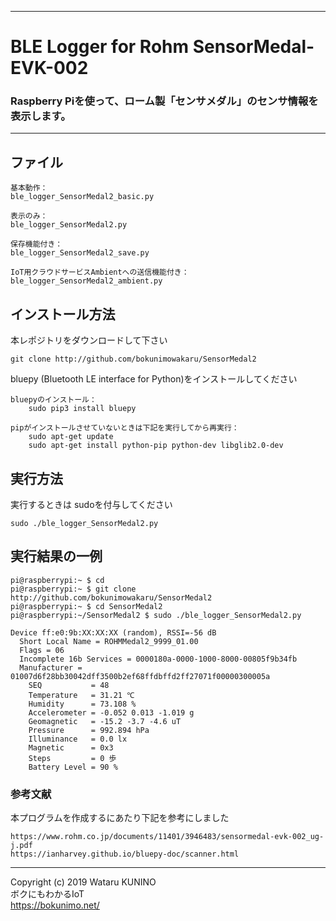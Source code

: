 --------------------------------------------------------------------------------
# BLE Logger for Rohm SensorMedal-EVK-002

### Raspberry Piを使って、ローム製「センサメダル」のセンサ情報を表示します。

--------------------------------------------------------------------------------
## ファイル

	基本動作：
	ble_logger_SensorMedal2_basic.py  

	表示のみ：
	ble_logger_SensorMedal2.py  
	
	保存機能付き：
	ble_logger_SensorMedal2_save.py
	
	IoT用クラウドサービスAmbientへの送信機能付き：
	ble_logger_SensorMedal2_ambient.py

## インストール方法

本レポジトリをダウンロードして下さい  

	git clone http://github.com/bokunimowakaru/SensorMedal2

bluepy (Bluetooth LE interface for Python)をインストールしてください  

	bluepyのインストール：
		sudo pip3 install bluepy
	
	pipがインストールさせていないときは下記を実行してから再実行：
		sudo apt-get update
		sudo apt-get install python-pip python-dev libglib2.0-dev

## 実行方法

実行するときは sudoを付与してください  

	sudo ./ble_logger_SensorMedal2.py

## 実行結果の一例  

	pi@raspberrypi:~ $ cd
	pi@raspberrypi:~ $ git clone http://github.com/bokunimowakaru/SensorMedal2
	pi@raspberrypi:~ $ cd SensorMedal2
	pi@raspberrypi:~/SensorMedal2 $ sudo ./ble_logger_SensorMedal2.py

	Device ff:e0:9b:XX:XX:XX (random), RSSI=-56 dB
	  Short Local Name = ROHMMedal2_9999_01.00
	  Flags = 06
	  Incomplete 16b Services = 0000180a-0000-1000-8000-00805f9b34fb
	  Manufacturer = 01007d6f28bb30042dff3500b2ef68ffdbffd2ff27071f00000300005a
	    SEQ           = 48
	    Temperature   = 31.21 ℃
	    Humidity      = 73.108 %
	    Accelerometer = -0.052 0.013 -1.019 g
	    Geomagnetic   = -15.2 -3.7 -4.6 uT
	    Pressure      = 992.894 hPa
	    Illuminance   = 0.0 lx
	    Magnetic      = 0x3
	    Steps         = 0 歩
	    Battery Level = 90 %

### 参考文献
本プログラムを作成するにあたり下記を参考にしました  

	https://www.rohm.co.jp/documents/11401/3946483/sensormedal-evk-002_ug-j.pdf  
	https://ianharvey.github.io/bluepy-doc/scanner.html  

--------------------------------------------------------------------------------

Copyright (c) 2019 Wataru KUNINO  
ボクにもわかるIoT  
<https://bokunimo.net/>

